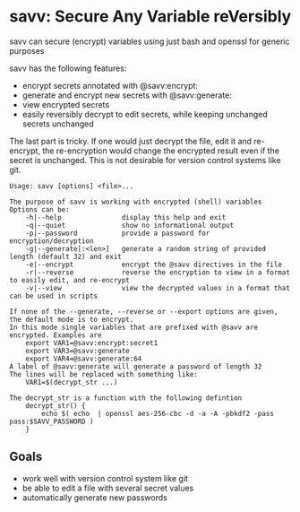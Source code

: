 # savv: Secure Any Variable reVersibly
savv can secure (encrypt) variables using just bash and openssl for generic purposes

savv has the following features:
- encrypt secrets annotated with @savv:encrypt:<secret>
- generate and encrypt new secrets with @savv:generate:<length>
- view encrypted secrets
- easily reversibly decrypt to edit secrets, while keeping unchanged secrets unchanged

The last part is tricky.
If one would just decrypt the file, edit it and re-encrypt, the re-encryption would change the encrypted result even if the secret is unchanged.
This is not desirable for version control systems like git.

```
Usage: savv [options] <file>...

The purpose of savv is working with encrypted (shell) variables
Options can be:
    -h|--help               display this help and exit
    -q|--quiet              show no informational output
    -p|--password           provide a password for encryption/decryption
    -g|--generate[:<len>]   generate a random string of provided length (default 32) and exit
    -e|--encrypt            encrypt the @savv directives in the file
    -r|--reverse            reverse the encryption to view in a format to easily edit, and re-encrypt
    -v|--view               view the decrypted values in a format that can be used in scripts

If none of the --generate, --reverse or --export options are given, the default mode is to encrypt.
In this mode single variables that are prefixed with @savv are encrypted. Examples are
    export VAR1=@savv:encrypt:secret1
    export VAR3=@savv:generate
    export VAR4=@savv:generate:64
A label of @savv:generate will generate a password of length 32
The lines will be replaced with something like:
    VAR1=$(decrypt_str ...)

The decrypt_str is a function with the following defintion
    decrypt_str() {
        echo $( echo  | openssl aes-256-cbc -d -a -A -pbkdf2 -pass pass:$SAVV_PASSWORD )
    }
```

## Goals
* work well with version control system like git
* be able to edit a file with several secret values
* automatically generate new passwords
